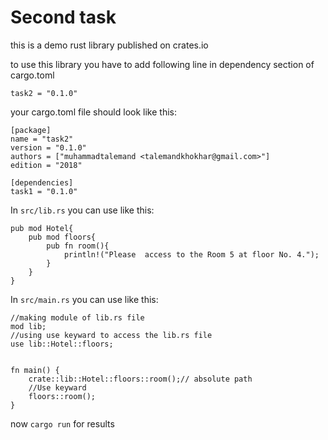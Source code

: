 # Second task
this is a demo rust library published on crates.io

to use this library you have to add following line in dependency section of cargo.toml

`task2 = "0.1.0"`

your cargo.toml file should look like this:
```
[package]
name = "task2"
version = "0.1.0"
authors = ["muhammadtalemand <talemandkhokhar@gmail.com>"]
edition = "2018"

[dependencies]
task1 = "0.1.0"
```
In `src/lib.rs` you can use like this:

```
pub mod Hotel{
    pub mod floors{
        pub fn room(){
            println!("Please  access to the Room 5 at floor No. 4.");
        }
    }
}

```

In `src/main.rs` you can use like this:

```
//making module of lib.rs file
mod lib;
//using use keyward to access the lib.rs file
use lib::Hotel::floors;


fn main() {
    crate::lib::Hotel::floors::room();// absolute path
    //Use keyward
    floors::room();
}
```

now `cargo run` for results
